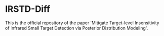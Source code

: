 # IRSTD-Diff
This is the official repository of the paper 'Mitigate Target-level Insensitivity of Infrared Small  Target Detection via Posterior Distribution Modeling'.
